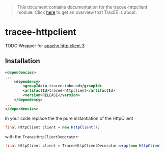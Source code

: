 > This document contains documentation for the tracee-httpclient module. Click [here](/README.md) to get an overview that TracEE is about.

# tracee-httpclient

TODO Wrapper for [apache http client 3](http://hc.apache.org/httpclient-3.x/)

## Installation

```xml
<dependencies>
...
    <dependency>
        <groupId>io.tracee.inbound</groupId>
   		<artifactId>tracee-httpclient</artifactId>
        <version>RELEASE</version>
    </dependency>
...
</dependencies>
```

In your code replace the the pure instantiation of the HttpClient
```java
final HttpClient client = new HttpClient();
```
with the `TraceeHttpClientDecorator`:
```java
final HttpClient client = TraceeHttpClientDecorator.wrap(new HttpClient());
```
